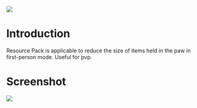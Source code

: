 ![](https://media.discordapp.net/attachments/1143129508250132520/1159374638091079680/title.png)
# Introduction

Resource Pack is applicable to reduce the size of items held in the paw in first-person mode. Useful for pvp. 

# Screenshot

![](https://i.imgur.com/6dC3dbV.png)
